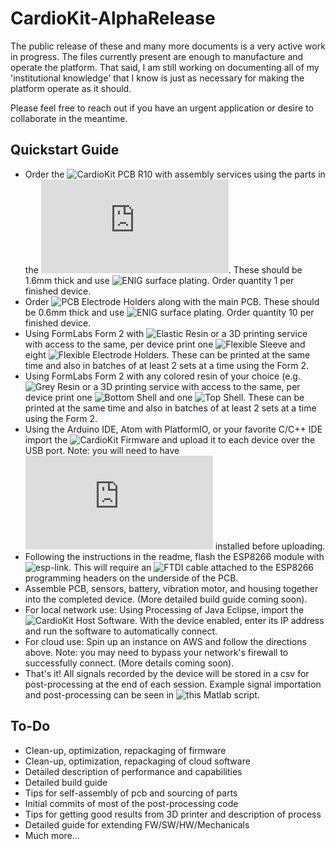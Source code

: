# CardioKit-AlphaRelease
The public release of these and many more documents is a very active work in progress. The files currently present are enough to manufacture and operate the platform. That said, I am still working on documenting all of my 'institutional knowledge' that I know is just as necessary for making the platform operate as it should. 

Please feel free to reach out if you have an urgent application or desire to collaborate in the meantime.

## Quickstart Guide
- Order the ![CardioKit PCB R10](https://github.com/jamminwfeynman/CardioKit-AlphaRelease/tree/master/Electronics/CardioKit-PCB-R01/Gerbers) with assembly services using the parts in the ![BOM](https://github.com/jamminwfeynman/CardioKit-AlphaRelease/blob/master/Electronics/CardioKit-PCB-R01/BOM/CardioKit-R01-BOM.pdf). These should be 1.6mm thick and use ![ENIG](https://en.wikipedia.org/wiki/Electroless_nickel_immersion_gold) surface plating. Order quantity 1 per finished device.
- Order ![PCB Electrode Holders](https://github.com/jamminwfeynman/CardioKit-AlphaRelease/tree/master/Electronics/Electrode-Holder-PCB-R01/Gerbers) along with the main PCB. These should be 0.6mm thick and use ![ENIG](https://en.wikipedia.org/wiki/Electroless_nickel_immersion_gold) surface plating. Order quantity 10 per finished device.
- Using FormLabs Form 2 with ![Elastic Resin](https://formlabs.com/store/form-2/materials/elastic-resin/) or a 3D printing service with access to the same, per device print one ![Flexible Sleeve](https://github.com/jamminwfeynman/CardioKit-AlphaRelease/blob/master/Mechanicals/CardioKit-Flexible-Sleeve-R30/Production-Files/CardioKit-Flexible-Sleeve-R30.form) and eight ![Flexible Electrode Holders](https://github.com/jamminwfeynman/CardioKit-AlphaRelease/blob/master/Mechanicals/CardioKit-Electrode-Holder-R50/Production-Files/CardioKit-Electrode-Holder-R50.form). These can be printed at the same time and also in batches of at least 2 sets at a time using the Form 2.
- Using FormLabs Form 2 with any colored resin of your choice (e.g. ![Grey Resin](https://formlabs.com/store/form-2/materials/grey-resin/) or a 3D printing service with access to the same, per device print one ![Bottom Shell](https://github.com/jamminwfeynman/CardioKit-AlphaRelease/blob/master/Mechanicals/CardioKit-Shell-Bottom-R30/Production-Files/CardioKit-Shell-Bottom-R30.form) and one ![Top Shell](https://github.com/jamminwfeynman/CardioKit-AlphaRelease/blob/master/Mechanicals/CardioKit-Shell-Top-R31/Production-Files/CardioKit-Shell-Top-R31.form). These can be printed at the same time and also in batches of at least 2 sets at a time using the Form 2.
- Using the Arduino IDE, Atom with PlatformIO, or your favorite C/C++ IDE import the ![CardioKit Firmware](https://github.com/jamminwfeynman/CardioKit-AlphaRelease/tree/master/Firmware/CardioKit-R10-FW) and upload it to each device over the USB port. Note: you will need to have ![Teensyduino](https://www.pjrc.com/teensy/teensyduino.html) installed before uploading.
- Following the instructions in the readme, flash the ESP8266 module with ![esp-link](https://github.com/jeelabs/esp-link). This will require an ![FTDI cable](https://www.adafruit.com/product/4364) attached to the ESP8266 programming headers on the underside of the PCB.
- Assemble PCB, sensors, battery, vibration motor, and housing together into the completed device. (More detailed build guide coming soon).
- For local network use: Using Processing of Java Eclipse, import the ![CardioKit Host Software](https://github.com/jamminwfeynman/CardioKit-AlphaRelease/tree/master/Software). With the device enabled, enter its IP address and run the software to automatically connect.
- For cloud use: Spin up an instance on AWS and follow the directions above. Note: you may need to bypass your network's firewall to successfully connect. (More details coming soon).
- That's it! All signals recorded by the device will be stored in a csv for post-processing at the end of each session. Example signal importation and post-processing can be seen in ![this Matlab script](https://github.com/jamminwfeynman/CardioKit-AlphaRelease/tree/master/Post-Processing).


## To-Do
- Clean-up, optimization, repackaging of firmware
- Clean-up, optimization, repackaging of cloud software
- Detailed description of performance and capabilities
- Detailed build guide
- Tips for self-assembly of pcb and sourcing of parts
- Initial commits of most of the post-processing code
- Tips for getting good results from 3D printer and description of process
- Detailed guide for extending FW/SW/HW/Mechanicals
- Much more...
